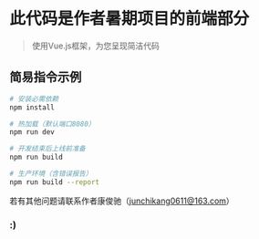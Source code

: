 # 此代码是作者暑期项目的前端部分

> 使用Vue.js框架，为您呈现简洁代码

## 简易指令示例

``` bash
# 安装必需依赖
npm install

# 热加载（默认端口8080）
npm run dev

# 开发结束后上线前准备
npm run build

# 生产环境（含错误报告）
npm run build --report
```
若有其他问题请联系作者康俊驰（junchikang0611@163.com）
### :)
